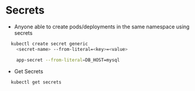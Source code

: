 # Secrets

- Anyone able to create pods/deployments in the same namespace using secrets

```bash
  kubectl create secret generic
    <secret-name> --from-literal=<key>=<value>

    app-secret --from-literal=DB_HOST=mysql
```

- Get Secrets

```bash
  kubectl get secrets
```
